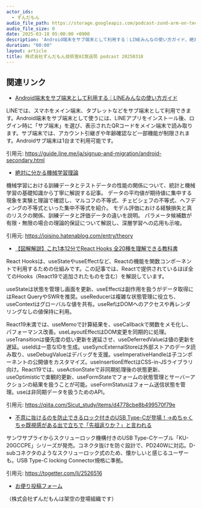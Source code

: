 ```yaml
---
actor_ids:
  - ずんだもん
audio_file_path: https://storage.googleapis.com/podcast-zund-arm-on-tech/audio/株式会社ずんだもん技術室AI放送局_podcast_20250318.mp3
audio_file_size: 0
date: 2025-03-18 05:00:00 +0900
description: 'Android端末をサブ端末として利用する｜LINEみんなの使い方ガイド、絶対に分かる機械学習理論、【図解解説】これ1本12分でReact Hooks 全20種を理解できる教科書、不意に抜けるのを防止できるロック付きのUSB Type-Cが登場！→めちゃくちゃ既視感がある出で立ちで「先祖返りか？」と言われる'
duration: "00:00"
layout: article
title: 株式会社ずんだもん技術室AI放送局 podcast 20250318
---
```


## 関連リンク


- [Android端末をサブ端末として利用する｜LINEみんなの使い方ガイド](https://guide.line.me/ja/signup-and-migration/android-secondary.html)  


LINEでは、スマホをメイン端末、タブレットなどをサブ端末として利用できます。Android端末をサブ端末として使うには、LINEアプリをインストール後、ログイン時に「サブ端末」を選び、表示されたQRコードをメイン端末で読み取ります。サブ端末では、アカウント引継ぎや年齢確認など一部機能が制限されます。Androidサブ端末は1台まで利用可能です。


引用元: https://guide.line.me/ja/signup-and-migration/android-secondary.html


- [絶対に分かる機械学習理論](https://joisino.hatenablog.com/entry/theory)  


機械学習における訓練データとテストデータの性能の関係について、統計と機械学習の基礎知識から丁寧に解説する記事。
データの平均値が期待値に集中する現象を実験と理論で確認し、マルコフの不等式、チェビシェフの不等式、ヘフディングの不等式といった集中不等式を紹介。
モデル評価における経験損失と真のリスクの関係、訓練データと評価データの違いを説明。
パラメータ候補数が有限・無限の場合の理論的保証について解説し、深層学習への応用も示唆。


引用元: https://joisino.hatenablog.com/entry/theory


- [【図解解説】これ1本12分でReact Hooks 全20種を理解できる教科書](https://qiita.com/Sicut_study/items/d4778cbe8b499570f79e)  


React Hooksは、useStateやuseEffectなど、Reactの機能を関数コンポーネントで利用するための仕組みです。この記事では、Reactで提供されているほぼ全てのHooks（React19で追加されたものを含む）を解説しています。

useStateは状態を管理し画面を更新、useEffectは副作用を扱うがデータ取得にはReact QueryやSWRを推奨。useReducerは複雑な状態管理に役立ち、useContextはグローバルな値を共有。useRefはDOMへのアクセスや再レンダリングなしの値保持に利用。

React19未満では、useMemoで計算結果を、useCallbackで関数をメモ化し、パフォーマンス改善。useLayoutEffectはDOM変更を同期的に処理。useTransitionは優先度の低い更新を遅延させ、useDeferredValueは値の更新を遅延。useIdは一意なIDを生成。useSyncExternalStoreは外部ストアのデータ読み取り、useDebugValueはデバッグを支援。useImperativeHandleは子コンポーネントの公開値をカスタマイズ。useInsertionEffectはCSS-in-JSライブラリ向け。React19では、useActionStateで非同期処理後の状態更新、useOptimisticで楽観的更新、useFormStateでフォームの状態管理とサーバーアクションの結果を扱うことが可能。useFormStatusはフォーム送信状態を管理。useは非同期データを扱うためのAPI。


引用元: https://qiita.com/Sicut_study/items/d4778cbe8b499570f79e


- [不意に抜けるのを防止できるロック付きのUSB Type-Cが登場！→めちゃくちゃ既視感がある出で立ちで「先祖返りか？」と言われる](https://togetter.com/li/2526516)  


サンワサプライからスクリューロック機構付きのUSB Type-Cケーブル「KU-20GCCPE」シリーズが発売。コネクタ抜けを防ぐ設計で、PD240Wに対応。D-subコネクタのようなスクリューロック式のため、懐かしいと感じるユーザーも。USB Type-C locking Connector規格に準拠。


引用元: https://togetter.com/li/2526516



- [お便り投稿フォーム](https://forms.gle/ffg4JTfqdiqK62qf9)

（株式会社ずんだもんは架空の登場組織です）
